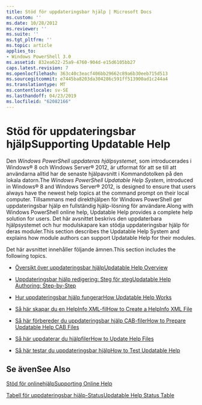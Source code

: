 ```yaml
---
title: Stöd för uppdateringsbar hjälp | Microsoft Docs
ms.custom: ''
ms.date: 10/28/2012
ms.reviewer: ''
ms.suite: ''
ms.tgt_pltfrm: ''
ms.topic: article
applies_to:
- Windows PowerShell 3.0
ms.assetid: 832ea622-25a9-4760-904d-e15d6105bb27
caps.latest.revision: 7
ms.openlocfilehash: 363c40c3eacf406bb29662c89a6b30eeb715d513
ms.sourcegitcommit: e7445ba8203da304286c591ff513900ad1c244a4
ms.translationtype: MT
ms.contentlocale: sv-SE
ms.lasthandoff: 04/23/2019
ms.locfileid: "62082166"
---
```

# <a name="supporting-updatable-help"></a><span data-ttu-id="c2cfe-102">Stöd för uppdateringsbar hjälp</span><span class="sxs-lookup"><span data-stu-id="c2cfe-102">Supporting Updatable Help</span></span>

<span data-ttu-id="c2cfe-103">Den *Windows PowerShell uppdateras hjälpsystemet*, som introducerades i Windows® 8 och Windows Server® 2012, är utformat för att se till att användarna alltid har de senaste hjälpavsnitt i Kommandotolken på den lokala datorn.</span><span class="sxs-lookup"><span data-stu-id="c2cfe-103">The *Windows PowerShell Updatable Help System*, introduced in Windows® 8 and Windows Server® 2012, is designed to ensure that users always have the newest help topics at the command prompt on their local computer.</span></span> <span data-ttu-id="c2cfe-104">Tillsammans med direkthjälpen för Windows PowerShell ger uppdateringsbar hjälp en fullständig hjälp-lösning för användare.</span><span class="sxs-lookup"><span data-stu-id="c2cfe-104">Along with Windows PowerShell online help, Updatable Help provides a complete help solution for users.</span></span> <span data-ttu-id="c2cfe-105">Det här avsnittet beskrivs den uppdaterbara hjälpsystemet och hur modulskapare kan stödja uppdateringsbar hjälp för deras moduler.</span><span class="sxs-lookup"><span data-stu-id="c2cfe-105">This section describes the Updatable Help System and explains how module authors can support Updatable Help for their modules.</span></span>

<span data-ttu-id="c2cfe-106">Det här avsnittet innehåller följande ämnen.</span><span class="sxs-lookup"><span data-stu-id="c2cfe-106">This section includes the following topics.</span></span>

- [<span data-ttu-id="c2cfe-107">Översikt över uppdateringsbar hjälp</span><span class="sxs-lookup"><span data-stu-id="c2cfe-107">Updatable Help Overview</span></span>](./updatable-help-overview.md)

- [<span data-ttu-id="c2cfe-108">Uppdateringsbar hjälp redigering: Steg för steg</span><span class="sxs-lookup"><span data-stu-id="c2cfe-108">Updatable Help Authoring: Step-by-Step</span></span>](./updatable-help-authoring-step-by-step.md)

- [<span data-ttu-id="c2cfe-109">Hur uppdateringsbar hjälp fungerar</span><span class="sxs-lookup"><span data-stu-id="c2cfe-109">How Updatable Help Works</span></span>](./how-updatable-help-works.md)

- [<span data-ttu-id="c2cfe-110">Så här skapar du en HelpInfo XML-fil</span><span class="sxs-lookup"><span data-stu-id="c2cfe-110">How to Create a HelpInfo XML File</span></span>](./how-to-create-a-helpinfo-xml-file.md)

- [<span data-ttu-id="c2cfe-111">Så här förbereder du uppdateringsbar hjälp CAB-filer</span><span class="sxs-lookup"><span data-stu-id="c2cfe-111">How to Prepare Updatable Help CAB Files</span></span>](./how-to-prepare-updatable-help-cab-files.md)

- [<span data-ttu-id="c2cfe-112">Så här uppdaterar du hjälpfiler</span><span class="sxs-lookup"><span data-stu-id="c2cfe-112">How to Update Help Files</span></span>](./how-to-update-help-files.md)

- [<span data-ttu-id="c2cfe-113">Så här testar du uppdateringsbar hjälp</span><span class="sxs-lookup"><span data-stu-id="c2cfe-113">How to Test Updatable Help</span></span>](./how-to-test-updatable-help.md)

## <a name="see-also"></a><span data-ttu-id="c2cfe-114">Se även</span><span class="sxs-lookup"><span data-stu-id="c2cfe-114">See Also</span></span>

[<span data-ttu-id="c2cfe-115">Stöd för onlinehjälp</span><span class="sxs-lookup"><span data-stu-id="c2cfe-115">Supporting Online Help</span></span>](./supporting-online-help.md)

[<span data-ttu-id="c2cfe-116">Tabell för uppdateringsbar hjälp-Status</span><span class="sxs-lookup"><span data-stu-id="c2cfe-116">Updatable Help Status Table</span></span>](https://www.microsoft.com/en-us/itpro/windows)